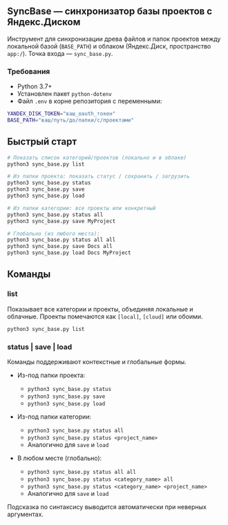 ## SyncBase — синхронизатор базы проектов с Яндекс.Диском

Инструмент для синхронизации древа файлов и папок проектов между локальной базой (`BASE_PATH`) и облаком (Яндекс.Диск, пространство `app:/`). Точка входа — `sync_base.py`.

### Требования
- Python 3.7+
- Установлен пакет `python-dotenv`
- Файл `.env` в корне репозитория с переменными:

```bash
YANDEX_DISK_TOKEN="ваш_oauth_токен"
BASE_PATH="ваш/путь/до/папки/с/проектами"
```

## Быстрый старт

```bash
# Показать список категорий/проектов (локально и в облаке)
python3 sync_base.py list

# Из папки проекта: показать статус / сохранить / загрузить
python3 sync_base.py status
python3 sync_base.py save
python3 sync_base.py load

# Из папки категории: все проекты или конкретный
python3 sync_base.py status all
python3 sync_base.py save MyProject

# Глобально (из любого места):
python3 sync_base.py status all all
python3 sync_base.py save Docs all
python3 sync_base.py load Docs MyProject
```

## Команды

### list
Показывает все категории и проекты, объединяя локальные и облачные. Проекты помечаются как `[local]`, `[cloud]` или обоими.

```bash
python3 sync_base.py list
```

### status | save | load
Команды поддерживают контекстные и глобальные формы.

- Из-под папки проекта:
  - `python3 sync_base.py status`
  - `python3 sync_base.py save`
  - `python3 sync_base.py load`

- Из-под папки категории:
  - `python3 sync_base.py status all`
  - `python3 sync_base.py status <project_name>`
  - Аналогично для `save` и `load`

- В любом месте (глобально):
  - `python3 sync_base.py status all all`
  - `python3 sync_base.py status <category_name> all`
  - `python3 sync_base.py status <category_name> <project_name>`
  - Аналогично для `save` и `load`

Подсказка по синтаксису выводится автоматически при неверных аргументах.

